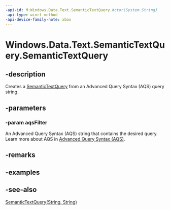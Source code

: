 ```yaml
---
-api-id: M:Windows.Data.Text.SemanticTextQuery.#ctor(System.String)
-api-type: winrt method
-api-device-family-note: xbox
---
```


<!-- Method syntax
public SemanticTextQuery(System.String aqsFilter)
-->

# Windows.Data.Text.SemanticTextQuery.SemanticTextQuery

## -description
Creates a [SemanticTextQuery](semantictextquery.md) from an Advanced Query Syntax (AQS) query string.

## -parameters
### -param aqsFilter
An Advanced Query Syntax (AQS) string that contains the desired query. Learn more about AQS in [Advanced Query Syntax (AQS)](https://msdn.microsoft.com/library/aa965711.aspx).

## -remarks

## -examples

## -see-also
[SemanticTextQuery(String, String)](semantictextquery_semantictextquery_1571897524.md)